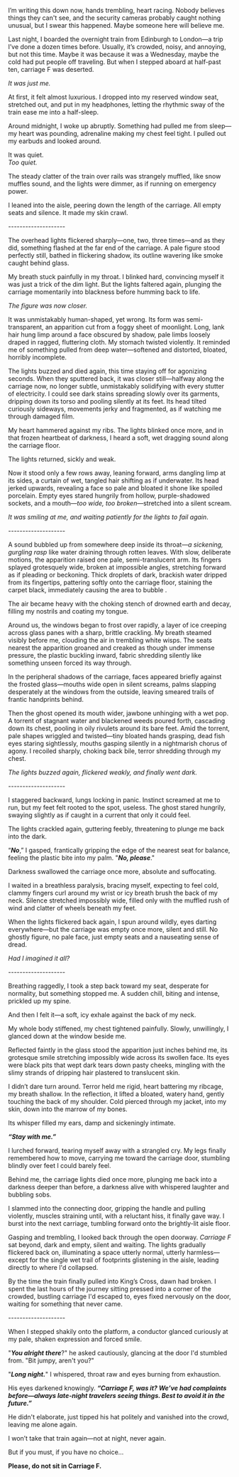I’m writing this down now, hands trembling, heart racing. Nobody believes things they can't see, and the security cameras probably caught nothing unusual, but I swear this happened. Maybe someone here will believe me.

Last night, I boarded the overnight train from Edinburgh to London—a trip I’ve done a dozen times before. Usually, it’s crowded, noisy, and annoying, but not this time. Maybe it was because it was a Wednesday, maybe the cold had put people off traveling. But when I stepped aboard at half-past ten, carriage F was deserted.

*It was just me.*

At first, it felt almost luxurious. I dropped into my reserved window seat, stretched out, and put in my headphones, letting the rhythmic sway of the train ease me into a half-sleep.

Around midnight, I woke up abruptly. Something had pulled me from sleep—my heart was pounding, adrenaline making my chest feel tight. I pulled out my earbuds and looked around.

It was quiet.  
*Too quiet.*

The steady clatter of the train over rails was strangely muffled, like snow muffles sound, and the lights were dimmer, as if running on emergency power.

I leaned into the aisle, peering down the length of the carriage. All empty seats and silence. It made my skin crawl.

\--------------------

The overhead lights flickered sharply—one, two, three times—and as they did, something flashed at the far end of the carriage. A pale figure stood perfectly still, bathed in flickering shadow, its outline wavering like smoke caught behind glass.

My breath stuck painfully in my throat. I blinked hard, convincing myself it was just a trick of the dim light. But the lights faltered again, plunging the carriage momentarily into blackness before humming back to life.

*The figure was now closer.*

It was unmistakably human-shaped, yet wrong. Its form was semi-transparent, an apparition cut from a foggy sheet of moonlight. Long, lank hair hung limp around a face obscured by shadow, pale limbs loosely draped in ragged, fluttering cloth. My stomach twisted violently. It reminded me of something pulled from deep water—softened and distorted, bloated, horribly incomplete.

The lights buzzed and died again, this time staying off for agonizing seconds. When they sputtered back, it was closer still—halfway along the carriage now, no longer subtle, unmistakably solidifying with every stutter of electricity. I could see dark stains spreading slowly over its garments, dripping down its torso and pooling silently at its feet. Its head tilted curiously sideways, movements jerky and fragmented, as if watching me through damaged film.

My heart hammered against my ribs. The lights blinked once more, and in that frozen heartbeat of darkness, I heard a soft, wet dragging sound along the carriage floor.

The lights returned, sickly and weak.

Now it stood only a few rows away, leaning forward, arms dangling limp at its sides, a curtain of wet, tangled hair shifting as if underwater. Its head jerked upwards, revealing a face so pale and bloated it shone like spoiled porcelain. Empty eyes stared hungrily from hollow, purple-shadowed sockets, and a mouth—*too wide, too broken*—stretched into a silent scream.

*It was smiling at me, and waiting patiently for the lights to fail again*.

\--------------------

A sound bubbled up from somewhere deep inside its throat—*a sickening, gurgling rasp* like water draining through rotten leaves. With slow, deliberate motions, the apparition raised one pale, semi-translucent arm. Its fingers splayed grotesquely wide, broken at impossible angles, stretching forward as if pleading or beckoning. Thick droplets of dark, brackish water dripped from its fingertips, pattering softly onto the carriage floor, staining the carpet black, immediately causing the area to bubble .

The air became heavy with the choking stench of drowned earth and decay, filling my nostrils and coating my tongue.

Around us, the windows began to frost over rapidly, a layer of ice creeping across glass panes with a sharp, brittle crackling. My breath steamed visibly before me, clouding the air in trembling white wisps. The seats nearest the apparition groaned and creaked as though under immense pressure, the plastic buckling inward, fabric shredding silently like something unseen forced its way through.

In the peripheral shadows of the carriage, faces appeared briefly against the frosted glass—mouths wide open in silent screams, palms slapping desperately at the windows from the outside, leaving smeared trails of frantic handprints behind.

Then the ghost opened its mouth wider, jawbone unhinging with a wet pop. A torrent of stagnant water and blackened weeds poured forth, cascading down its chest, pooling in oily rivulets around its bare feet. Amid the torrent, pale shapes wriggled and twisted—tiny bloated hands grasping, dead fish eyes staring sightlessly, mouths gasping silently in a nightmarish chorus of agony. I recoiled sharply, choking back bile, terror shredding through my chest.

*The lights buzzed again, flickered weakly, and finally went dark.*

\--------------------

I staggered backward, lungs locking in panic. Instinct screamed at me to run, but my feet felt rooted to the spot, useless. The ghost stared hungrily, swaying slightly as if caught in a current that only it could feel.

The lights crackled again, guttering feebly, threatening to plunge me back into the dark.

“***No***,” I gasped, frantically gripping the edge of the nearest seat for balance, feeling the plastic bite into my palm. "***No, please***."

Darkness swallowed the carriage once more, absolute and suffocating.

I waited in a breathless paralysis, bracing myself, expecting to feel cold, clammy fingers curl around my wrist or icy breath brush the back of my neck. Silence stretched impossibly wide, filled only with the muffled rush of wind and clatter of wheels beneath my feet.

When the lights flickered back again, I spun around wildly, eyes darting everywhere—but the carriage was empty once more, silent and still. No ghostly figure, no pale face, just empty seats and a nauseating sense of dread.

*Had I imagined it all?*

\--------------------

Breathing raggedly, I took a step back toward my seat, desperate for normality, but something stopped me. A sudden chill, biting and intense, prickled up my spine.

And then I felt it—a soft, icy exhale against the back of my neck.

My whole body stiffened, my chest tightened painfully. Slowly, unwillingly, I glanced down at the window beside me.

Reflected faintly in the glass stood the apparition just inches behind me, its grotesque smile stretching impossibly wide across its swollen face. Its eyes were black pits that wept dark tears down pasty cheeks, mingling with the slimy strands of dripping hair plastered to translucent skin.

I didn’t dare turn around. Terror held me rigid, heart battering my ribcage, my breath shallow. In the reflection, it lifted a bloated, watery hand, gently touching the back of my shoulder. Cold pierced through my jacket, into my skin, down into the marrow of my bones.

Its whisper filled my ears, damp and sickeningly intimate.

***“Stay with me.”***

I lurched forward, tearing myself away with a strangled cry. My legs finally remembered how to move, carrying me toward the carriage door, stumbling blindly over feet I could barely feel.

Behind me, the carriage lights died once more, plunging me back into a darkness deeper than before, a darkness alive with whispered laughter and bubbling sobs.

I slammed into the connecting door, gripping the handle and pulling violently, muscles straining until, with a reluctant hiss, it finally gave way. I burst into the next carriage, tumbling forward onto the brightly-lit aisle floor.

Gasping and trembling, I looked back through the open doorway. *Carriage F* sat beyond, dark and empty, silent and waiting. The lights gradually flickered back on, illuminating a space utterly normal, utterly harmless—except for the single wet trail of footprints glistening in the aisle, leading directly to where I'd collapsed.

By the time the train finally pulled into King’s Cross, dawn had broken. I spent the last hours of the journey sitting pressed into a corner of the crowded, bustling carriage I'd escaped to, eyes fixed nervously on the door, waiting for something that never came.

\--------------------

When I stepped shakily onto the platform, a conductor glanced curiously at my pale, shaken expression and forced smile.

"***You alright there***?" he asked cautiously, glancing at the door I'd stumbled from. "Bit jumpy, aren't you?"

"***Long night.***" I whispered, throat raw and eyes burning from exhaustion.

His eyes darkened knowingly. ***“Carriage F, was it? We’ve had complaints before—always late-night travelers seeing things. Best to avoid it in the future.”***

He didn't elaborate, just tipped his hat politely and vanished into the crowd, leaving me alone again.

I won’t take that train again—not at night, never again.

But if you must, if you have no choice…

**Please, do not sit in Carriage F.**